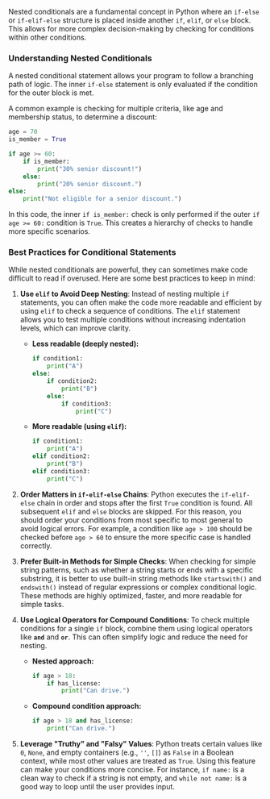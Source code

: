 Nested conditionals are a fundamental concept in Python where an `if-else` or `if-elif-else` structure is placed inside another `if`, `elif`, or `else` block. This allows for more complex decision-making by checking for conditions within other conditions.

### **Understanding Nested Conditionals**

A nested conditional statement allows your program to follow a branching path of logic. The inner `if-else` statement is only evaluated if the condition for the outer block is met.

A common example is checking for multiple criteria, like age and membership status, to determine a discount:

```python
age = 70
is_member = True

if age >= 60:
    if is_member:
        print("30% senior discount!")
    else:
        print("20% senior discount.")
else:
    print("Not eligible for a senior discount.")
```

In this code, the inner `if is_member:` check is only performed if the outer `if age >= 60:` condition is `True`. This creates a hierarchy of checks to handle more specific scenarios.

### **Best Practices for Conditional Statements**

While nested conditionals are powerful, they can sometimes make code difficult to read if overused. Here are some best practices to keep in mind:

1.  **Use `elif` to Avoid Deep Nesting**: Instead of nesting multiple `if` statements, you can often make the code more readable and efficient by using `elif` to check a sequence of conditions. The `elif` statement allows you to test multiple conditions without increasing indentation levels, which can improve clarity.

    *   **Less readable (deeply nested):**
        ```python
        if condition1:
            print("A")
        else:
            if condition2:
                print("B")
            else:
                if condition3:
                    print("C")
        ```
    *   **More readable (using `elif`):**
        ```python
        if condition1:
            print("A")
        elif condition2:
            print("B")
        elif condition3:
            print("C")
        ```

2.  **Order Matters in `if-elif-else` Chains**: Python executes the `if-elif-else` chain in order and stops after the first `True` condition is found. All subsequent `elif` and `else` blocks are skipped. For this reason, you should order your conditions from most specific to most general to avoid logical errors. For example, a condition like `age > 100` should be checked before `age > 60` to ensure the more specific case is handled correctly.

3.  **Prefer Built-in Methods for Simple Checks**: When checking for simple string patterns, such as whether a string starts or ends with a specific substring, it is better to use built-in string methods like `startswith()` and `endswith()` instead of regular expressions or complex conditional logic. These methods are highly optimized, faster, and more readable for simple tasks.

4.  **Use Logical Operators for Compound Conditions**: To check multiple conditions for a single `if` block, combine them using logical operators like **`and`** and **`or`**. This can often simplify logic and reduce the need for nesting.

    *   **Nested approach:**
        ```python
        if age > 18:
            if has_license:
                print("Can drive.")
        ```
    *   **Compound condition approach:**
        ```python
        if age > 18 and has_license:
            print("Can drive.")
        ```

5.  **Leverage "Truthy" and "Falsy" Values**: Python treats certain values like `0`, `None`, and empty containers (e.g., `''`, `[]`) as `False` in a Boolean context, while most other values are treated as `True`. Using this feature can make your conditions more concise. For instance, `if name:` is a clean way to check if a string is not empty, and `while not name:` is a good way to loop until the user provides input.
